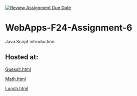 [![Review Assignment Due Date](https://classroom.github.com/assets/deadline-readme-button-22041afd0340ce965d47ae6ef1cefeee28c7c493a6346c4f15d667ab976d596c.svg)](https://classroom.github.com/a/cCoVexb_)
# WebApps-F24-Assignment-6
Java Script introduction

## Hosted at: 
[Guessit.html](https://44-563-webapps-f24.github.io/44563-webapps-f24-assignment6-Blhamon055/guessit.html)
 
[Math.html](https://44-563-webapps-f24.github.io/44563-webapps-f24-assignment6-Blhamon055/math.html)

[Lunch.html](https://44-563-webapps-f24.github.io/44563-webapps-f24-assignment6-Blhamon055/lunch.html)
